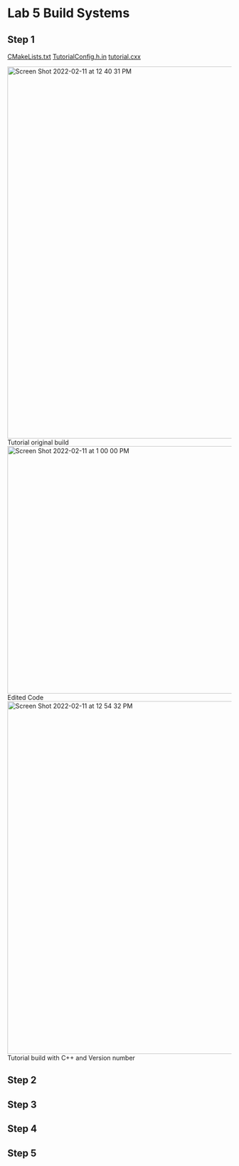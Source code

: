 # Lab 5 Build Systems
## Step 1
[CMakeLists.txt](https://github.com/JoeyHinckley34/oss-repo-template/blob/master/labs/lab-05/CMakeLists.txt)
[TutorialConfig.h.in](https://github.com/JoeyHinckley34/oss-repo-template/blob/master/labs/lab-05/TutorialConfig.h.in)
[tutorial.cxx](https://github.com/JoeyHinckley34/oss-repo-template/blob/master/labs/lab-05/tutorial.cxx)

<img width="834" alt="Screen Shot 2022-02-11 at 12 40 31 PM" src="https://user-images.githubusercontent.com/50917542/153641439-ff370ee4-d616-4067-b9a8-eef73e51a10f.png">
Tutorial original build

<img width="555" alt="Screen Shot 2022-02-11 at 1 00 00 PM" src="https://user-images.githubusercontent.com/50917542/153644549-bdb4a34f-890e-4c56-94f2-a64265be7ae5.png">
Edited Code

<img width="791" alt="Screen Shot 2022-02-11 at 12 54 32 PM" src="https://user-images.githubusercontent.com/50917542/153643662-5be1a5c4-0d2f-4a83-8666-ca9d969720b2.png">
Tutorial build with C++ and Version number


## Step 2

## Step 3

## Step 4

## Step 5
